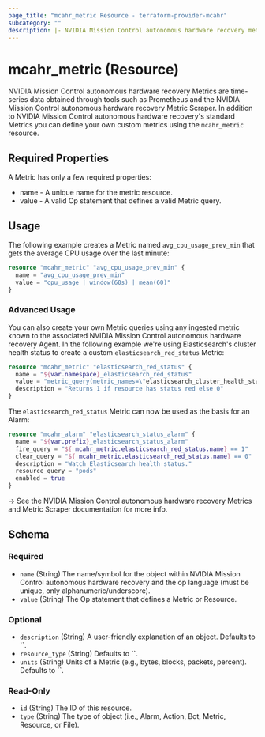 ```yaml
---
page_title: "mcahr_metric Resource - terraform-provider-mcahr"
subcategory: ""
description: |- NVIDIA Mission Control autonomous hardware recovery metric. A periodic measurement of a system property.
---
```


# mcahr_metric (Resource)

NVIDIA Mission Control autonomous hardware recovery Metrics are time-series data obtained through tools such as Prometheus
and the NVIDIA Mission Control autonomous hardware recovery Metric Scraper. In addition to
NVIDIA Mission Control autonomous hardware recovery's standard Metrics you can define your own custom metrics using the `mcahr_metric`
resource.

## Required Properties

A Metric has only a few required properties:

- name - A unique name for the metric resource.
- value - A valid Op statement that defines a valid Metric query.

## Usage

The following example creates a Metric named `avg_cpu_usage_prev_min` that gets the average CPU usage over
the last minute:

```tf
resource "mcahr_metric" "avg_cpu_usage_prev_min" {
  name = "avg_cpu_usage_prev_min"
  value = "cpu_usage | window(60s) | mean(60)"
}
```

### Advanced Usage

You can also create your own Metric queries using any ingested metric known to the
associated NVIDIA Mission Control autonomous hardware recovery Agent. In the following example we're using Elasticsearch's cluster health status to
create a custom `elasticsearch_red_status` Metric:

```tf
resource "mcahr_metric" "elasticsearch_red_status" {
  name = "${var.namespace}_elasticsearch_red_status"
  value = "metric_query(metric_names=\"elasticsearch_cluster_health_status\") | color=\"red\""
  description = "Returns 1 if resource has status red else 0"
}
```

The `elasticsearch_red_status` Metric can now be used as the basis for an Alarm:

```tf
resource "mcahr_alarm" "elasticsearch_status_alarm" {
  name = "${var.prefix}_elasticsearch_status_alarm"
  fire_query = "${ mcahr_metric.elasticsearch_red_status.name} == 1"
  clear_query = "${ mcahr_metric.elasticsearch_red_status.name} == 0"
  description = "Watch Elasticsearch health status."
  resource_query = "pods"
  enabled = true
}
```

-> See the NVIDIA Mission Control autonomous hardware recovery Metrics and Metric Scraper documentation
for more info.

<!-- schema generated by tfplugindocs -->
## Schema

### Required

- `name` (String) The name/symbol for the object within NVIDIA Mission Control autonomous hardware recovery and the op language (must be unique, only alphanumeric/underscore).
- `value` (String) The Op statement that defines a Metric or Resource.

### Optional

- `description` (String) A user-friendly explanation of an object. Defaults to ``.
- `resource_type` (String) Defaults to ``.
- `units` (String) Units of a Metric (e.g., bytes, blocks, packets, percent). Defaults to ``.

### Read-Only

- `id` (String) The ID of this resource.
- `type` (String) The type of object (i.e., Alarm, Action, Bot, Metric, Resource, or File).

